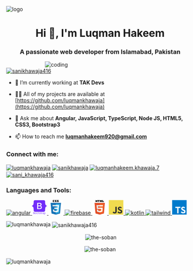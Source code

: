 ![logo](https://github.com/luqmankhawaja/sanikhawaja416/blob/main/Black%20Modern%20Graphic%20Designer%20LinkedIn%20Banner.png)
<h1 align="center">Hi 👋, I'm Luqman Hakeem</h1>
<h3 align="center">A passionate web developer from Islamabad, Pakistan</h3>

<img align="right" alt="coding" width="400px" src="https://cdn.dribbble.com/users/2069402/screenshots/5574718/media/a26e46eb4800c8991e14a6f6e32dba1e.gif">

<p align="left"> <a href="https://twitter.com/sanikhawaja416" target="blank"><img src="https://img.shields.io/twitter/follow/sanikhawaja416?logo=twitter&style=for-the-badge" alt="sanikhawaja416" /></a> </p>

- 🔭 I’m currently working at **TAK Devs**

- 👨‍💻 All of my projects are available at [https://github.com/luqmankhawaja](https://github.com/luqmankhawaja)

- 💬 Ask me about **Angular, JavaScript, TypeScript, Node JS, HTML5, CSS3, Bootstrap3**

- 📫 How to reach me **luqmanhakeem920@gmail.com**

<h3 align="left">Connect with me:</h3>
<p align="left">
<a href="https://twitter.com/sanikhawaja416" target="blank"><img align="center" src="https://raw.githubusercontent.com/rahuldkjain/github-profile-readme-generator/master/src/images/icons/Social/twitter.svg" alt="luqmankhawaja" height="30" width="40" /></a>
<a href="https://linkedin.com/in/sanikhawaja" target="blank"><img align="center" src="https://raw.githubusercontent.com/rahuldkjain/github-profile-readme-generator/master/src/images/icons/Social/linked-in-alt.svg" alt="sanikhawaja" height="30" width="40" /></a>
<a href="https://fb.com/luqmanhakeem.khawaja.7" target="blank"><img align="center" src="https://raw.githubusercontent.com/rahuldkjain/github-profile-readme-generator/master/src/images/icons/Social/facebook.svg" alt="luqmanhakeem.khawaja.7" height="30" width="40" /></a>
<a href="https://instagram.com/sani_khawaja416" target="blank"><img align="center" src="https://raw.githubusercontent.com/rahuldkjain/github-profile-readme-generator/master/src/images/icons/Social/instagram.svg" alt="sani_khawaja416" height="30" width="40" /></a>
</p>

<h3 align="left">Languages and Tools:</h3>
<p align="left"> <a href="https://angular.io" target="_blank" rel="noreferrer"> <img src="https://angular.io/assets/images/logos/angular/angular.svg" alt="angular" width="40" height="40"/> </a> <a href="https://getbootstrap.com" target="_blank" rel="noreferrer"> <img src="https://raw.githubusercontent.com/devicons/devicon/master/icons/bootstrap/bootstrap-plain-wordmark.svg" alt="bootstrap" width="40" height="40"/> </a> <a href="https://www.w3schools.com/css/" target="_blank" rel="noreferrer"> <img src="https://raw.githubusercontent.com/devicons/devicon/master/icons/css3/css3-original-wordmark.svg" alt="css3" width="40" height="40"/> </a> <a href="https://firebase.google.com/" target="_blank" rel="noreferrer"> <img src="https://www.vectorlogo.zone/logos/firebase/firebase-icon.svg" alt="firebase" width="40" height="40"/> </a> <a href="https://www.w3.org/html/" target="_blank" rel="noreferrer"> <img src="https://raw.githubusercontent.com/devicons/devicon/master/icons/html5/html5-original-wordmark.svg" alt="html5" width="40" height="40"/> </a> <a href="https://developer.mozilla.org/en-US/docs/Web/JavaScript" target="_blank" rel="noreferrer"> <img src="https://raw.githubusercontent.com/devicons/devicon/master/icons/javascript/javascript-original.svg" alt="javascript" width="40" height="40"/> </a> <a href="https://kotlinlang.org" target="_blank" rel="noreferrer"> <img src="https://www.vectorlogo.zone/logos/kotlinlang/kotlinlang-icon.svg" alt="kotlin" width="40" height="40"/> </a> <a href="https://tailwindcss.com/" target="_blank" rel="noreferrer"> <img src="https://www.vectorlogo.zone/logos/tailwindcss/tailwindcss-icon.svg" alt="tailwind" width="40" height="40"/> </a> <a href="https://www.typescriptlang.org/" target="_blank" rel="noreferrer"> <img src="https://raw.githubusercontent.com/devicons/devicon/master/icons/typescript/typescript-original.svg" alt="typescript" width="40" height="40"/> </a> </p>

<p><img align="left" src="https://github-readme-stats.vercel.app/api/top-langs?username=luqmankhawaja&show_icons=true&locale=en&layout=compact" alt="luqmankhawaja" /></p>

<p>&nbsp;<img align="center" src="https://github-readme-stats.vercel.app/api?username=luqmankhawaja&show_icons=true&locale=en" alt="sanikhawaja416" /></p>
<p align="center">&nbsp;<img align="center" src="https://github-readme-stats.vercel.app/api?username=the-soban&show_icons=true&bg_color=ffffff&locale=en" alt="the-soban" /></p>

<p align="center"><img align="center" src="https://github-readme-streak-stats.herokuapp.com/?user=the-soban&" alt="the-soban" /></p>
<p><img align="center" src="https://github-readme-streak-stats.herokuapp.com/?user=luqmankhawaja&" alt="luqmankhawaja" /></p>
